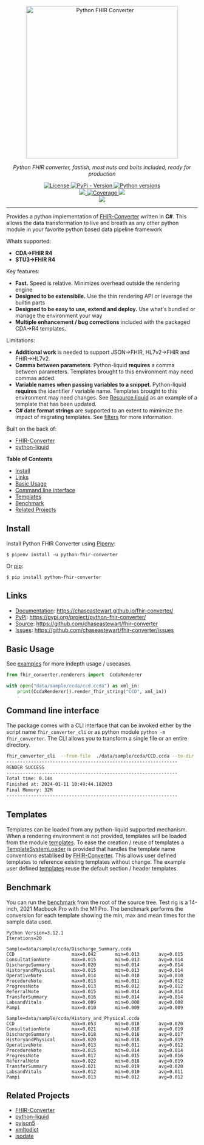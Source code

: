 <!--intro-start-->
<p align="center">
  <img src="https://github.com/chaseastewart/fhir-converter/blob/main/logo.png?raw=true" width="400" alt="Python FHIR Converter"/>
</p>
<p align="center">
    <em>Python FHIR converter, fastish, most nuts and bolts included, ready for production</em>
</p>
<p align="center">
<a href="https://github.com/chaseastewart/fhir-converter/blob/main/LICENSE" target="_blank">
  <img src="https://img.shields.io/pypi/l/python-liquid.svg?style=flat-square" alt="License">
</a>
<a href="https://pypi.org/project/python-fhir-converter/" target="_blank">
  <img src="https://img.shields.io/pypi/v/python-fhir-converter.svg?style=flat-square" alt="PyPi - Version">
</a>
<a href="https://pypi.org/project/python-fhir-converter" target="_blank">
  <img src="https://img.shields.io/pypi/pyversions/python-fhir-converter.svg?style=flat-square" alt="Python versions">
</a>
<br>
<a href="https://github.com/chaseastewart/fhir-converter/actions?query=workflow%3Apython-package">
    <img src="https://img.shields.io/github/actions/workflow/status/chaseastewart/fhir-converter/python-package.yml?style=flat-square&brach=main" />
</a>
<a href="https://coverage-badge.samuelcolvin.workers.dev/redirect/chaseastewart/fhir-converter" target="_blank">
    <img src="https://coverage-badge.samuelcolvin.workers.dev/chaseastewart/fhir-converter.svg" alt="Coverage">
</a>
<a href="https://black.readthedocs.io/en/stable/index.html" target="_blank">
  <img src="https://img.shields.io/badge/code%20style-black-000000.svg?style=flat-square" />
</a>
<br>
<a href="https://pepy.tech/project/python-fhir-converter" target="_blank">
  <img src="https://static.pepy.tech/badge/python-fhir-converter" />
</a>
</p>

---

Provides a python implementation of [FHIR-Converter](https://github.com/microsoft/FHIR-Converter) written in **C#**. This allows the data transformation to live and breath as any other python module in your favorite python based data pipeline framework

Whats supported:

* **CDA->FHIR R4**
* **STU3->FHIR R4**

Key features:

* **Fast.** Speed is relative. Minimizes overhead outside the rendering engine
* **Designed to be extensibile.** Use the thin rendering API or leverage the builtin parts
* **Designed to be easy to use, extend and deploy.** Use what's bundled or manage the environment your way
* **Multiple enhancement / bug corrections** included with the packaged CDA->R4 templates.

Limitations:

* **Additional work** is needed to support JSON->FHIR, HL7v2->FHIR and FHIR->HL7v2.
* **Comma between parameters**. Python-liquid **requires** a comma between parameters. Templates brought to this environment may need commas added.
* **Variable names when passing variables to a snippet**. Python-liquid **requires** the identifier / variable name. Templates brought to this environment may need changes. See [Resource.liquid](https://github.com/chaseastewart/fhir-converter/blob/main/fhir_converter/templates/stu3/Resource.liquid) as an example of a template that has been updated.
* **C# date format strings** are supported to an extent to mimimize the impact of migrating templates. See [filters](https://github.com/chaseastewart/fhir-converter/blob/cf3311cc2cc0acd3e9105dfc5ba23bb1d06d8393/fhir_converter/filters.py) for more information.

Built on the back of:

* [FHIR-Converter](https://github.com/microsoft/FHIR-Converter)
* [python-liquid](https://github.com/jg-rp/liquid)

<!--intro-end-->
**Table of Contents**

- [Install](#install)
- [Links](#links)
- [Basic Usage](#basic-usage)
- [Command line interface](#command-line-interface)
- [Templates](#templates)
- [Benchmark](#benchmark)
- [Related Projects](#related-projects)


<!--body-start-->
## Install

Install Python FHIR Converter using [Pipenv](https://pipenv.pypa.io/en/latest/):

```shell
$ pipenv install -u python-fhir-converter
```

Or [pip](https://pip.pypa.io/en/stable/getting-started/):

```shell
$ pip install python-fhir-converter
```


## Links

- [Documentation](https://chaseastewart.github.io/fhir-converter/): https://chaseastewart.github.io/fhir-converter/
- [PyPi](https://pypi.org/project/python-fhir-converter/): https://pypi.org/project/python-fhir-converter/
- [Source](https://github.com/chaseastewart/fhir-converter): https://github.com/chaseastewart/fhir-converter 
- [Issues](https://github.com/chaseastewart/fhir-converter/issues): https://github.com/chaseastewart/fhir-converter/issues


## Basic Usage
See [examples](https://github.com/chaseastewart/fhir-converter/blob/main/scripts/examples.py) for more indepth usage / usecases.

```python
from fhir_converter.renderers import  CcdaRenderer

with open("data/sample/ccda/ccd.ccda") as xml_in:
    print(CcdaRenderer().render_fhir_string("CCD", xml_in))
```

## Command line interface

The package comes with a CLI interface that can be invoked either by the script name
``fhir_converter_cli`` or as python module ``python -m fhir_converter``. The CLI allows you to transform a single file or an entire directory.

```bash
fhir_converter_cli  --from-file  ./data/sample/ccda/CCD.ccda --to-dir ./data/out --template-name CCD
---------------------------------------------------------------
RENDER SUCCESS
---------------------------------------------------------------
Total time: 0.14s
Finished at: 2024-01-11 10:49:44.182033
Final Memory: 32M
---------------------------------------------------------------
```


## Templates

Templates can be loaded from any python-liquid supported mechanism. When a rendering environment is not provided, templates will be loaded from the module [templates](https://github.com/chaseastewart/fhir-converter/tree/main/fhir_converter/templates/). To ease the creation / reuse of templates a [TemplateSystemLoader](https://chaseastewart.github.io/fhir-converter/docstrings/loaders/#class-templatesystemloader) is provided that handles the template name conventions establised by [FHIR-Converter](https://github.com/microsoft/FHIR-Converter). This allows user defined templates to reference existing templates without change. The example user defined [templates](https://github.com/chaseastewart/fhir-converter/tree/main/data/templates/ccda) reuse the default section / header templates.


## Benchmark

You can run the [benchmark](https://github.com/chaseastewart/fhir-converter/blob/main/scripts/benchmark.py) from the root of the source tree. Test rig is a 14-inch, 2021 Macbook Pro with the M1 Pro. The benchmark performs the conversion for each template showing the min, max and mean times for the sample data used.

```text
Python Version=3.12.1
Iterations=20

Sample=data/sample/ccda/Discharge_Summary.ccda
CCD                     max=0.042       min=0.013       avg=0.015
ConsultationNote        max=0.015       min=0.013       avg=0.014
DischargeSummary        max=0.020       min=0.014       avg=0.014
HistoryandPhysical      max=0.015       min=0.013       avg=0.014
OperativeNote           max=0.014       min=0.010       avg=0.010
ProcedureNote           max=0.013       min=0.011       avg=0.012
ProgressNote            max=0.013       min=0.012       avg=0.012
ReferralNote            max=0.015       min=0.014       avg=0.014
TransferSummary         max=0.016       min=0.014       avg=0.014
LabsandVitals           max=0.009       min=0.008       avg=0.008
Pampi                   max=0.010       min=0.009       avg=0.009

Sample=data/sample/ccda/History_and_Physical.ccda
CCD                     max=0.053       min=0.018       avg=0.020
ConsultationNote        max=0.021       min=0.018       avg=0.019
DischargeSummary        max=0.018       min=0.016       avg=0.017
HistoryandPhysical      max=0.020       min=0.018       avg=0.019
OperativeNote           max=0.013       min=0.011       avg=0.012
ProcedureNote           max=0.015       min=0.014       avg=0.014
ProgressNote            max=0.017       min=0.015       avg=0.016
ReferralNote            max=0.022       min=0.018       avg=0.019
TransferSummary         max=0.021       min=0.019       avg=0.020
LabsandVitals           max=0.012       min=0.010       avg=0.011
Pampi                   max=0.013       min=0.012       avg=0.012
```


## Related Projects

- [FHIR-Converter](https://github.com/microsoft/FHIR-Converter)
- [python-liquid](https://github.com/jg-rp/liquid)
- [pyjson5](https://github.com/Kijewski/pyjson5)
- [xmltodict](https://github.com/martinblech/xmltodict)
- [isodate](https://github.com/gweis/isodate)
<!--body-end-->